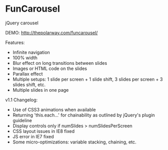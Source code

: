 FunCarousel
===========

jQuery carousel

DEMO: http://thepolarway.com/funcarousel/

Features:
- Infinite navigation
- 100% width
- Blur effect on long transitions between slides
- Images or HTML code on the slides
- Parallax effect
- Multiple setups: 1 slide per screen + 1 slide shift, 3 slides per screen + 3 slides shift, etc.
- Multiple slides in one page

v1.1 Changelog:
- Use of CSS3 animations when available
- Returning 'this.each...' for chainability as outlined by jQuery's plugin guideline
- Display controls only if numSlides > numSlidesPerScreen
- CSS layout issues in IE8 fixed
- JS error in IE7 fixed
- Some micro-optimizations: variable stacking, chaining, etc.
